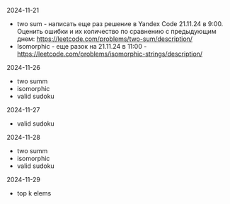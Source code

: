 2024-11-21
- two sum - написать еще раз решение в Yandex Code 21.11.24 в 9:00. Оценить ошибки и их количество по сравнению с предыдующим днем: https://leetcode.com/problems/two-sum/description/
- Isomorphic - еще разок на 21.11.24 в 11:00 - https://leetcode.com/problems/isomorphic-strings/description/

2024-11-26
- two summ
- isomorphic
- valid sudoku

2024-11-27
- valid sudoku

2024-11-28
- two summ
- isomorphic
- valid sudoku

2024-11-29
- top k elems